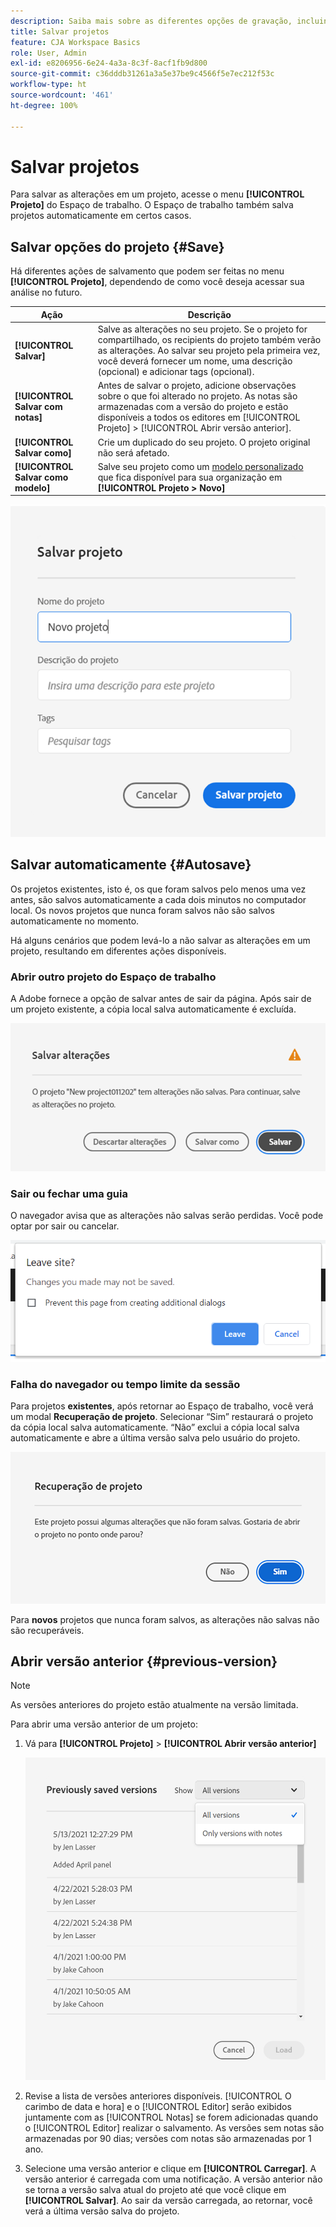```yaml
---
description: Saiba mais sobre as diferentes opções de gravação, incluindo salvar automaticamente, salvar como, salvar como modelo e abrir versões anteriores.
title: Salvar projetos
feature: CJA Workspace Basics
role: User, Admin
exl-id: e8206956-6e24-4a3a-8c3f-8acf1fb9d800
source-git-commit: c36dddb31261a3a5e37be9c4566f5e7ec212f53c
workflow-type: ht
source-wordcount: '461'
ht-degree: 100%

---
```


# Salvar projetos

Para salvar as alterações em um projeto, acesse o menu **[!UICONTROL Projeto]** do Espaço de trabalho. O Espaço de trabalho também salva projetos automaticamente em certos casos.

## Salvar opções do projeto {#Save}

Há diferentes ações de salvamento que podem ser feitas no menu **[!UICONTROL Projeto]**, dependendo de como você deseja acessar sua análise no futuro.

| Ação | Descrição |
|---|---|
| **[!UICONTROL Salvar]** | Salve as alterações no seu projeto. Se o projeto for compartilhado, os recipients do projeto também verão as alterações. Ao salvar seu projeto pela primeira vez, você deverá fornecer um nome, uma descrição (opcional) e adicionar tags (opcional). |
| **[!UICONTROL Salvar com notas]** | Antes de salvar o projeto, adicione observações sobre o que foi alterado no projeto. As notas são armazenadas com a versão do projeto e estão disponíveis a todos os editores em [!UICONTROL Projeto] > [!UICONTROL Abrir versão anterior]. |
| **[!UICONTROL Salvar como]** | Crie um duplicado do seu projeto. O projeto original não será afetado. |
| **[!UICONTROL Salvar como modelo]** | Salve seu projeto como um [modelo personalizado](https://experienceleague.adobe.com/docs/analytics/analyze/analysis-workspace/build-workspace-project/starter-projects.html?lang=pt-BR) que fica disponível para sua organização em **[!UICONTROL Projeto > Novo]** |

![](assets/save-project.png)

## Salvar automaticamente {#Autosave}

Os projetos existentes, isto é, os que foram salvos pelo menos uma vez antes, são salvos automaticamente a cada dois minutos no computador local. Os novos projetos que nunca foram salvos não são salvos automaticamente no momento.

Há alguns cenários que podem levá-lo a não salvar as alterações em um projeto, resultando em diferentes ações disponíveis.

### Abrir outro projeto do Espaço de trabalho

A Adobe fornece a opção de salvar antes de sair da página. Após sair de um projeto existente, a cópia local salva automaticamente é excluída.

![](assets/existing-save.png)

### Sair ou fechar uma guia

O navegador avisa que as alterações não salvas serão perdidas. Você pode optar por sair ou cancelar.

![](assets/browser-image.png)

### Falha do navegador ou tempo limite da sessão

Para projetos **existentes**, após retornar ao Espaço de trabalho, você verá um modal **Recuperação de projeto**. Selecionar “Sim” restaurará o projeto da cópia local salva automaticamente. “Não” exclui a cópia local salva automaticamente e abre a última versão salva pelo usuário do projeto.

![](assets/project-recovery.png)

Para **novos** projetos que nunca foram salvos, as alterações não salvas não são recuperáveis.

## Abrir versão anterior {#previous-version}

>[!NOTE]
>
>As versões anteriores do projeto estão atualmente na versão limitada.

Para abrir uma versão anterior de um projeto:

1. Vá para **[!UICONTROL Projeto]** > **[!UICONTROL Abrir versão anterior]**

   ![](assets/previous-versions.png)

1. Revise a lista de versões anteriores disponíveis.
   [!UICONTROL O carimbo de data e hora] e o [!UICONTROL Editor] serão exibidos juntamente com as [!UICONTROL Notas] se forem adicionadas quando o [!UICONTROL Editor] realizar o salvamento. As versões sem notas são armazenadas por 90 dias; versões com notas são armazenadas por 1 ano.
1. Selecione uma versão anterior e clique em **[!UICONTROL Carregar]**.
A versão anterior é carregada com uma notificação. A versão anterior não se torna a versão salva atual do projeto até que você clique em **[!UICONTROL Salvar]**. Ao sair da versão carregada, ao retornar, você verá a última versão salva do projeto.
